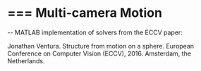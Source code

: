 ===
Multi-camera Motion
===

--
MATLAB implementation of solvers from the ECCV paper:

Jonathan Ventura.  Structure from motion on a sphere.  European Conference on Computer Vision (ECCV), 2016.  Amsterdam, the Netherlands.

